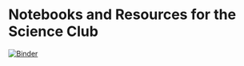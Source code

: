 # Notebooks and Resources for the Science Club

[![Binder](https://mybinder.org/badge_logo.svg)](https://mybinder.org/v2/gh/haganenoneko/ScienceClub/HEAD)
